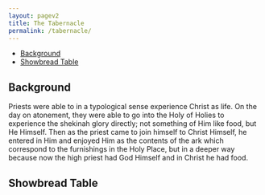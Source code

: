 ```yaml
---
layout: pagev2
title: The Tabernacle
permalink: /tabernacle/
---
```

- [Background](#background)
- [Showbread Table](#showbread-table)

## Background

Priests were able to in a typological sense experience Christ as life. On the day on atonement, they were able to go into the Holy of Holies to experience the shekinah glory directly; not something of Him like food, but He Himself. Then as the priest came to join himself to Christ Himself, he entered in Him and enjoyed Him as the contents of the ark which correspond to the furnishings in the Holy Place, but in a deeper way because now the high priest had God Himself and in Christ he had food.


## Showbread Table

